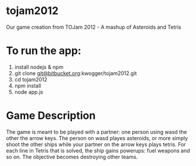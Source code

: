 tojam2012
=========

Our game creation from TOJam 2012 - A mashup of Asteroids and Tetris

To run the app:
==================

1. install nodejs & npm
2. git clone git@bitbucket.org:kwogger/tojam2012.git
3. cd tojam2012
4. npm install
5. node app.js

Game Description
==================

The game is meant to be played with a partner: one person using wasd the other the arrow keys.  The person on wasd playes asteroids, or more simply shoot the other ships while your partner on the arrow keys plays tetris.  For each line in Tetris that is solved, the ship gains powerups: fuel weapons and so on.  The objective becomes destroying other teams.